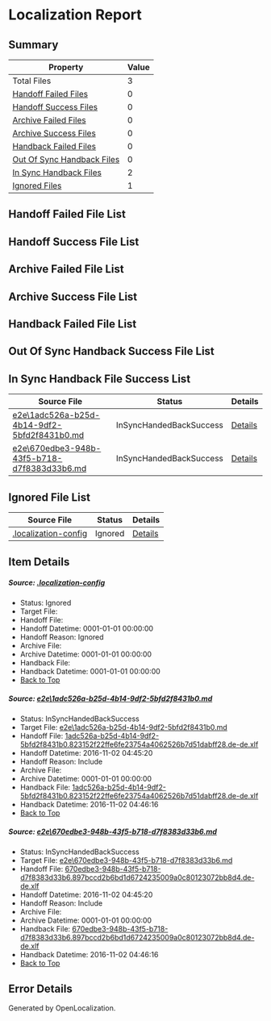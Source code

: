 # <a name='report-top'></a> Localization Report

## Summary
 Property | Value 
 -------- | ----- 
 Total Files | 3
[ Handoff Failed Files ](#handoff-failed-list)| 0
[ Handoff Success Files ](#handoff-success-list)| 0
[ Archive Failed Files ](#archive-failed-list)| 0
[ Archive Success Files ](#archive-success-list)| 0
[ Handback Failed Files ](#handback-failed-list)| 0
[ Out Of Sync Handback Files ](#outofsync-handback-success-list)| 0
[ In Sync Handback Files ](#insync-handback-success-list)| 2
[ Ignored Files ](#ignored-list)| 1

## <a name='handoff-failed-list'></a> Handoff Failed File List

## <a name='handoff-success-list'></a> Handoff Success File List

## <a name='archive-failed-list'></a> Archive Failed File List

## <a name='archive-success-list'></a> Archive Success File List

## <a name='handback-failed-list'></a> Handback Failed File List

## <a name='outofsync-handback-success-list'></a> Out Of Sync Handback Success File List

## <a name='insync-handback-success-list'></a> In Sync Handback File Success List
 Source File | Status | Details 
 ----------- | ------ | ------- 
 [e2e\1adc526a-b25d-4b14-9df2-5bfd2f8431b0.md](https://github.com/OpenLocalizationTestOrg/ol-test0/blob/5b0b326763f3d20d309e63d898f79e3ee1b65597/e2e/1adc526a-b25d-4b14-9df2-5bfd2f8431b0.md) | InSyncHandedBackSuccess | [Details](#e70250d46c48035ec9c4e409ffa57bb17634dee61)
 [e2e\670edbe3-948b-43f5-b718-d7f8383d33b6.md](https://github.com/OpenLocalizationTestOrg/ol-test0/blob/5b0b326763f3d20d309e63d898f79e3ee1b65597/e2e/670edbe3-948b-43f5-b718-d7f8383d33b6.md) | InSyncHandedBackSuccess | [Details](#d0be914b21c002f6404e0d0baef3ee775a4e07e32)

## <a name='ignored-list'></a> Ignored File List
 Source File | Status | Details 
 ----------- | ------ | ------- 
 [.localization-config](https://github.com/OpenLocalizationTestOrg/ol-test0/blob/5b0b326763f3d20d309e63d898f79e3ee1b65597/.localization-config) | Ignored | [Details](#c268a05ecaa7ec85942ed632c29928ee5bd6da8d0)

## Item Details
##### <a name='c268a05ecaa7ec85942ed632c29928ee5bd6da8d0'></a> Source: [.localization-config](https://github.com/OpenLocalizationTestOrg/ol-test0/blob/5b0b326763f3d20d309e63d898f79e3ee1b65597/.localization-config)
* Status: Ignored
* Target File: 
* Handoff File: 
* Handoff Datetime: 0001-01-01 00:00:00
* Handoff Reason: Ignored
* Archive File: 
* Archive Datetime: 0001-01-01 00:00:00
* Handback File: 
* Handback Datetime: 0001-01-01 00:00:00
* [Back to Top](#report-top)

##### <a name='e70250d46c48035ec9c4e409ffa57bb17634dee61'></a> Source: [e2e\1adc526a-b25d-4b14-9df2-5bfd2f8431b0.md](https://github.com/OpenLocalizationTestOrg/ol-test0/blob/5b0b326763f3d20d309e63d898f79e3ee1b65597/e2e/1adc526a-b25d-4b14-9df2-5bfd2f8431b0.md)
* Status: InSyncHandedBackSuccess
* Target File: [e2e\1adc526a-b25d-4b14-9df2-5bfd2f8431b0.md](https://github.com/OpenLocalizationTestOrg/ol-test0-dede/blob/4117330734ea6d695fe2e4197e15c37725203c2d/e2e/1adc526a-b25d-4b14-9df2-5bfd2f8431b0.md)
* Handoff File: [1adc526a-b25d-4b14-9df2-5bfd2f8431b0.823152f22ffe6fe23754a4062526b7d51dabff28.de-de.xlf](https://github.com/OpenLocalizationTestOrg/ol-test0-handoff/blob/969e063b8a530a0d5055e70a3efccafe9d5024f3/ol-handoff/OpenLocalizationTestOrg/ol-test0-dede/yufeih/ht/1adc526a-b25d-4b14-9df2-5bfd2f8431b0.823152f22ffe6fe23754a4062526b7d51dabff28.de-de.xlf)
* Handoff Datetime: 2016-11-02 04:45:20
* Handoff Reason: Include
* Archive File: 
* Archive Datetime: 0001-01-01 00:00:00
* Handback File: [1adc526a-b25d-4b14-9df2-5bfd2f8431b0.823152f22ffe6fe23754a4062526b7d51dabff28.de-de.xlf](https://github.com/OpenLocalizationTestOrg/ol-test0-handback/blob/710f67cbbe4143d409a47fefe61bc3b8fe9f30df/ol-handback/OpenLocalizationTestOrg/ol-test0-dede/yufeih/ht/1adc526a-b25d-4b14-9df2-5bfd2f8431b0.823152f22ffe6fe23754a4062526b7d51dabff28.de-de.xlf)
* Handback Datetime: 2016-11-02 04:46:16
* [Back to Top](#report-top)

##### <a name='d0be914b21c002f6404e0d0baef3ee775a4e07e32'></a> Source: [e2e\670edbe3-948b-43f5-b718-d7f8383d33b6.md](https://github.com/OpenLocalizationTestOrg/ol-test0/blob/5b0b326763f3d20d309e63d898f79e3ee1b65597/e2e/670edbe3-948b-43f5-b718-d7f8383d33b6.md)
* Status: InSyncHandedBackSuccess
* Target File: [e2e\670edbe3-948b-43f5-b718-d7f8383d33b6.md](https://github.com/OpenLocalizationTestOrg/ol-test0-dede/blob/4117330734ea6d695fe2e4197e15c37725203c2d/e2e/670edbe3-948b-43f5-b718-d7f8383d33b6.md)
* Handoff File: [670edbe3-948b-43f5-b718-d7f8383d33b6.897bccd2b6bd1d6724235009a0c80123072bb8d4.de-de.xlf](https://github.com/OpenLocalizationTestOrg/ol-test0-handoff/blob/969e063b8a530a0d5055e70a3efccafe9d5024f3/ol-handoff/OpenLocalizationTestOrg/ol-test0-dede/yufeih/ht/670edbe3-948b-43f5-b718-d7f8383d33b6.897bccd2b6bd1d6724235009a0c80123072bb8d4.de-de.xlf)
* Handoff Datetime: 2016-11-02 04:45:20
* Handoff Reason: Include
* Archive File: 
* Archive Datetime: 0001-01-01 00:00:00
* Handback File: [670edbe3-948b-43f5-b718-d7f8383d33b6.897bccd2b6bd1d6724235009a0c80123072bb8d4.de-de.xlf](https://github.com/OpenLocalizationTestOrg/ol-test0-handback/blob/710f67cbbe4143d409a47fefe61bc3b8fe9f30df/ol-handback/OpenLocalizationTestOrg/ol-test0-dede/yufeih/ht/670edbe3-948b-43f5-b718-d7f8383d33b6.897bccd2b6bd1d6724235009a0c80123072bb8d4.de-de.xlf)
* Handback Datetime: 2016-11-02 04:46:16
* [Back to Top](#report-top)


## Error Details

Generated by OpenLocalization.
